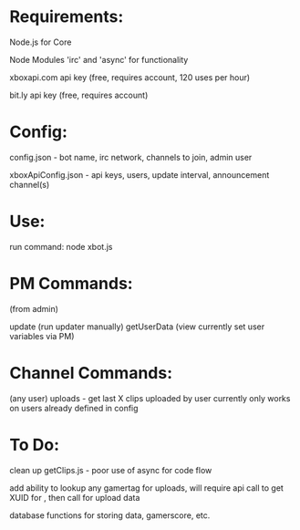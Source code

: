 Requirements:
====
Node.js for Core

Node Modules 'irc' and 'async' for functionality

xboxapi.com api key (free, requires account, 120 uses per hour)

bit.ly api key (free, requires account)


Config:
===
config.json - bot name, irc network, channels to join, admin user

xboxApiConfig.json - api keys, users, update interval, announcement channel(s)



Use:
===
run command: node xbot.js


PM Commands:
===

(from admin)

update (run updater manually)
getUserData (view currently set user variables via PM)

Channel Commands:
============

(any user)
uploads <gamertag> - get last X clips uploaded by user
	currently only works on users already defined in config



To Do:
============
clean up getClips.js - poor use of async for code flow

add ability to lookup any gamertag for uploads, will require api call to get XUID for <gamertag>, then call for upload data

database functions for storing data, gamerscore, etc.


